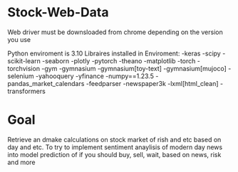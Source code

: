 # Stock-Web-Data

Web driver must be downsloaded from chrome depending on the version you use

Python enviroment is 3.10 Libraires installed in Enviroment:
-keras
-scipy
-scikit-learn
-seaborn
-plotly
-pytorch
-theano
-matplotlib
-torch
-torchvision
-gym
-gymnasium
-gymnasium[toy-text]
-gymnasium[mujoco]
-selenium
-yahooquery
-yfinance
-numpy==1.23.5
-pandas_market_calendars
-feedparser
-newspaper3k
-lxml[html_clean]
-transformers

# Goal

Retrieve an dmake calculations on stock market of rish and etc based on day and etc. To try to implement sentiment anaylisis of modern day news into model prediction of if you should buy, sell, wait, based on news, risk and more
